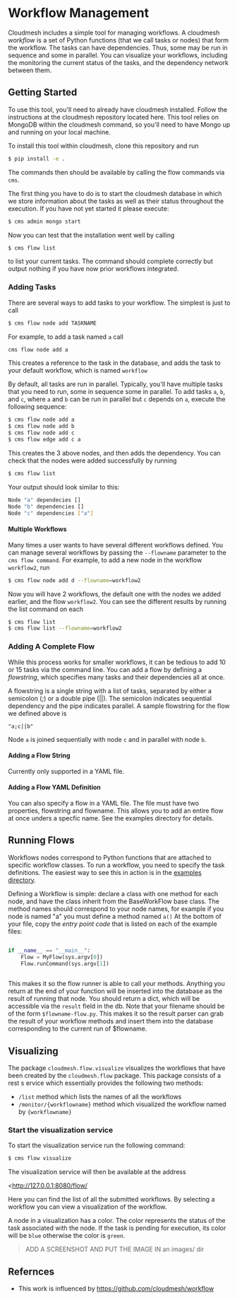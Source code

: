 # Workflow Management

Cloudmesh includes a simple tool for managing workflows. A cloudmesh
*workflow* is a set of Python functions (that we call tasks or nodes)
that form the workflow. The tasks can have dependencies.  Thus, some
may be run in sequence and some in parallel. You can visualize your
workflows, including the monitoring the current status of the tasks,
and the dependency network between them.

## Getting Started

To use this tool, you'll need to already have cloudmesh
installed. Follow the instructions at the cloudmesh repository located
here. This tool relies on MongoDB within the cloudmesh command, so
you'll need to have Mongo up and running on your local machine.

To install this tool within cloudmesh, clone this repository and run 

```bash
$ pip install -e .
```


The commands then should be available by calling the flow commands via
`cms`. 

The first thing you have to do is to start the cloudmesh database in which we
store information about the tasks as well as their status throughout the
execution. If you have not yet started it please execute:

```bash
$ cms admin mongo start
```


Now you can test that the installation went well by calling

```bash
$ cms flow list
```

to list your current tasks. The command should complete correctly but
output nothing if you have now prior workflows integrated.



### Adding Tasks

There are several ways to add tasks to your workflow. The simplest is
just to call 

```bash
$ cms flow node add TASKNAME
```

For example, to add a task named `a` call

```bash
cms flow node add a
```

This creates a reference to the task
in the database, and adds the task to your default workflow, which is
named `workflow`

By default, all tasks are run in parallel. Typically, you'll have
multiple tasks that you need to run, some in sequence some in
parallel. To add tasks `a`, `b`, and `c`, where `a` and `b` can be run
in parallel but `c` depends on `a`, execute the following sequence:

```bash
$ cms flow node add a
$ cms flow node add b
$ cms flow node add c
$ cms flow edge add c a
```

This creates the 3 above nodes, and then adds the dependency. You can
check that the nodes were added successfully by running

```bash
$ cms flow list
```
Your output should look similar to this:

```bash
Node "a" dependecies []
Node "b" dependencies []
Node "c" dependencies ["a"]

```

#### Multiple Workflows

Many times a user wants to have several different workflows
defined. You can manage several workflows by passing the `--flowname`
parameter to the `cms flow command`. For example, to add a new node in
the workflow `workflow2`, run

```bash
$ cms flow node add d --flowname=workflow2
```


Now you will have 2 workflows, the default one with the nodes we added
earlier, and the flow `workflow2`. You can see the different results
by running the list command on each

```bash
$ cms flow list
$ cms flow list --flowname=workflow2
```

### Adding A Complete Flow

While this process works for smaller workflows, it can be tedious to
add 10 or 15 tasks via the command line. You can add a flow by
defining a *flowstring*, which specifies many tasks and their
dependencies all at once.

A flowstring is a single string with a list of tasks, separated by
either a semicolon (;) or a double pipe (||). The semicolon indicates
sequential dependency and the pipe indicates parallel. A sample
flowstring for the flow we defined above is

`"a;c||b"`

Node `a` is joined sequentially with node `c` and in parallel with
node `b`.

#### Adding a Flow String
Currently only supported in a YAML file.

#### Adding a Flow YAML Definition
You can also specify a flow in a YAML file. The file must have two properties, flowstring and flowname. This allows you to add an entire flow at once unders a specfic name. See the examples directory for details. 

## Running Flows
Workflows nodes correspond to Python functions that are attached to specific workflow classes. To run a workflow, you need to specify the task definitions. The easiest way to see this in action is in the [examples directory](https://github.com/cloudmesh/cloudmesh-flow/tree/master/cloudmesh/flow/example).

Defining a Workflow is simple: declare a class with one method for each node, and have the class inherit from the BaseWorkFlow base class. The method names should correspond to your node names, for example if you node is named "a" you must define a method named `a()` At the bottom of your file, copy the _entry point code_ that is listed on each of the example files:

```python

if __name__ == "__main__":
    Flow = MyFlow(sys.argv[0])
    Flow.runCommand(sys.argv[1])
    
```

This makes it so the flow runner is able to call your methods. Anything you return at the end of your function will be inserted into the database as the result of running that node. You should return a dict, which will be accessible via the `result` field in the db. Note that your filename should be of the form `$flowname-flow.py`. This makes it so the result parser can grab the result of your workflow methods and insert them into the database corresponding to the current run of $flowname.

## Visualizing

The package `cloudmesh.flow.visualize` visualizes the workflows that
have been created by the `cloudmesh.flow` package.  This package
consists of a rest s ervice which essentially provides the following
two methods:

* `/list` method which lists the names of all the workflows
* `/monitor/{workflowname}` method which visualized the workflow named
  by `{workflowname}`

### Start the visualization service

To start the visualization service run the following command:

```bash
$ cms flow visualize
```
The visualization service will then be available at the address 

<http://127.0.0.1:8080/flow/

Here you can find the list of all the submitted workflows. By
selecting a workflow you can view a visualization of the workflow.

A node in a visualization has a color. The color represents the status
of the task associated with the node. If the task is pending for
execution, its color will be `blue` otherwise the color is `green`.

> ADD A SCREENSHOT AND PUT THE IMAGE IN an images/ dir


## Refernces

* This work is influenced by <https://github.com/cloudmesh/workflow>
